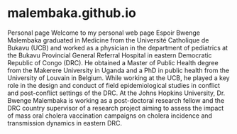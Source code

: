 # malembaka.github.io
Personal page
Welcome to my personal web page
Espoir Bwenge Malembaka graduated in Medicine from the Université Catholique de Bukavu (UCB) and worked as a physician in the department of pediatrics at the Bukavu Provincial General Referral Hospital in eastern Democratic Republic of Congo (DRC). 
He obtained a Master of Public Health degree from the Makerere University in Uganda and a PhD in public health from the University of Louvain in Belgium.
While working at the UCB, he played a key role in the design and conduct of field epidemiological studies in conflict and post-conflict settings of the DRC. 
At the Johns Hopkins University, Dr. Bwenge Malembaka is working as a post-doctoral research fellow and the DRC country supervisor of a research project
aiming to assess the impact of mass oral cholera vaccination campaigns on cholera incidence and transmission dynamics in eastern DRC.

